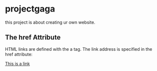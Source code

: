 # projectgaga
this project is about creating ur own website.
<html>
<body>

<h2>The href Attribute</h2>
<p>HTML links are defined with the a tag. The link address is specified in the href attribute:</p>

<a href="https://www.w3schools.com">This is a link</a>

</body>
</html>
